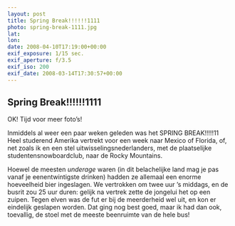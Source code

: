 ```yaml
---
layout: post
title: Spring Break!!!!!!1111
photo: spring-break-1111.jpg
lat: 
lon: 
date: 2008-04-10T17:19:00+00:00
exif_exposure: 1/15 sec.
exif_aperture: f/3.5
exif_iso: 200
exif_date: 2008-03-14T17:30:57+00:00
---
```


## Spring Break!!!!!!1111

<p>OK! Tijd voor meer foto’s!</p>
<p>Inmiddels al weer een paar weken geleden was het SPRING BREAK!!!!!11  Heel studerend Amerika vertrekt voor een week naar Mexico of Florida, of, net zoals ik en een stel uitwisselingsnederlanders, met de plaatselijke studentensnowboardclub, naar de Rocky Mountains.</p>
<p>Hoewel de meesten <em>underage</em> waren (in dit belachelijke land mag je pas vanaf je eenentwintigste drinken) hadden ze allemaal een enorme hoeveelheid bier ingeslagen. We vertrokken om twee uur ’s middags, en de busrit zou 25 uur duren: gelijk na vertrek zette de jongelui het op een zuipen. Tegen elven was de fut er bij de meerderheid wel uit, en kon er eindelijk geslapen worden. Dat ging nog best goed, maar ik had dan ook, toevallig, de stoel met de meeste beenruimte van de hele bus!</p>

